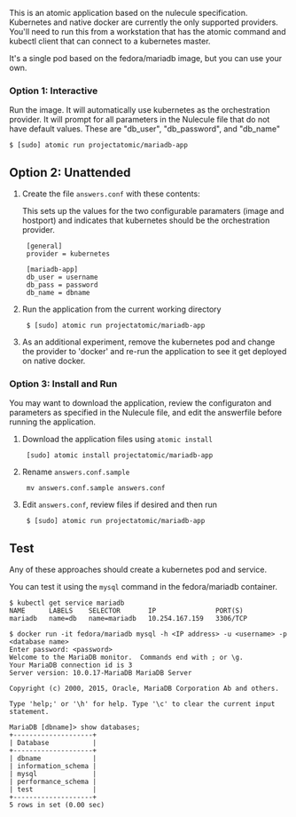 This is an atomic application based on the nulecule specification. Kubernetes and native docker are currently the only supported providers. You'll need to run this from a workstation that has the atomic command and kubectl client that can connect to a kubernetes master.

It's a single pod based on the fedora/mariadb image, but you can use your own.

### Option 1: Interactive

Run the image. It will automatically use kubernetes as the orchestration provider.  It will prompt for all parameters in the Nulecule file that do not have default values.  These are "db_user", "db_password", and "db_name"

    $ [sudo] atomic run projectatomic/mariadb-app

## Option 2: Unattended

1. Create the file `answers.conf` with these contents:

    This sets up the values for the two configurable paramaters (image and hostport) and indicates that kubernetes should be the orchestration provider.

        [general]
        provider = kubernetes

        [mariadb-app]
        db_user = username
        db_pass = password
        db_name = dbname

1. Run the application from the current working directory

        $ [sudo] atomic run projectatomic/mariadb-app

1. As an additional experiment, remove the kubernetes pod and change the provider to 'docker' and re-run the application to see it get deployed on native docker.

### Option 3: Install and Run

You may want to download the application, review the configuraton and parameters as specified in the Nulecule file, and edit the answerfile before running the application.

1. Download the application files using `atomic install`

        [sudo] atomic install projectatomic/mariadb-app

1. Rename `answers.conf.sample`

        mv answers.conf.sample answers.conf

1. Edit `answers.conf`, review files if desired and then run

        $ [sudo] atomic run projectatomic/mariadb-app

## Test
Any of these approaches should create a kubernetes pod and service.

You can test it using the `mysql` command in the fedora/mariadb container.

```
$ kubectl get service mariadb
NAME      LABELS    SELECTOR       IP               PORT(S)
mariadb   name=db   name=mariadb   10.254.167.159   3306/TCP

$ docker run -it fedora/mariadb mysql -h <IP address> -u <username> -p <database name>
Enter password: <password>
Welcome to the MariaDB monitor.  Commands end with ; or \g.
Your MariaDB connection id is 3
Server version: 10.0.17-MariaDB MariaDB Server

Copyright (c) 2000, 2015, Oracle, MariaDB Corporation Ab and others.

Type 'help;' or '\h' for help. Type '\c' to clear the current input statement.

MariaDB [dbname]> show databases;
+--------------------+
| Database           |
+--------------------+
| dbname             |
| information_schema |
| mysql              |
| performance_schema |
| test               |
+--------------------+
5 rows in set (0.00 sec)
```

